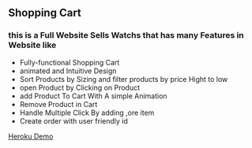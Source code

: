## Shopping Cart

### this is a Full Website Sells Watchs that has many Features in Website like
* Fully-functional Shopping Cart
* animated and Intuitive Design
* Sort Products by Sizing and filter products by price Hight to low
* open Product by Clicking on Product
* add Product To Cart With A simple Animation
* Remove Product in Cart
* Handle Multiple Click By adding ,ore item
* Create order with user friendly id


[Heroku Demo](https://watchs32.herokuapp.com/)
